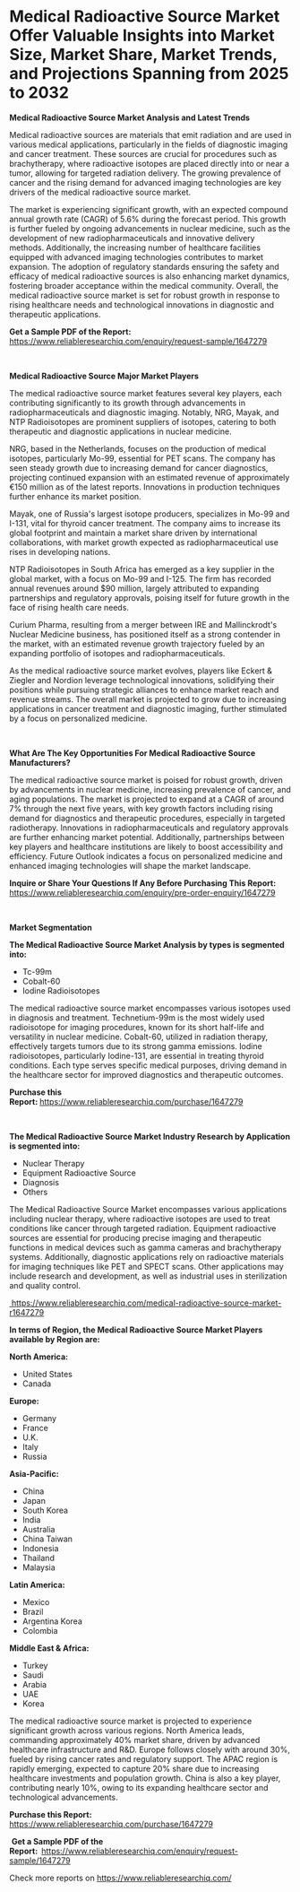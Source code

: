 <p><h1>Medical Radioactive Source Market Offer Valuable Insights into Market Size, Market Share, Market Trends, and Projections Spanning from 2025 to 2032</h1></p><p><strong>Medical Radioactive Source Market Analysis and Latest Trends</strong></p>
<p><p>Medical radioactive sources are materials that emit radiation and are used in various medical applications, particularly in the fields of diagnostic imaging and cancer treatment. These sources are crucial for procedures such as brachytherapy, where radioactive isotopes are placed directly into or near a tumor, allowing for targeted radiation delivery. The growing prevalence of cancer and the rising demand for advanced imaging technologies are key drivers of the medical radioactive source market.</p><p>The market is experiencing significant growth, with an expected compound annual growth rate (CAGR) of 5.6% during the forecast period. This growth is further fueled by ongoing advancements in nuclear medicine, such as the development of new radiopharmaceuticals and innovative delivery methods. Additionally, the increasing number of healthcare facilities equipped with advanced imaging technologies contributes to market expansion. The adoption of regulatory standards ensuring the safety and efficacy of medical radioactive sources is also enhancing market dynamics, fostering broader acceptance within the medical community. Overall, the medical radioactive source market is set for robust growth in response to rising healthcare needs and technological innovations in diagnostic and therapeutic applications.</p></p>
<p><strong>Get a Sample PDF of the Report:&nbsp;</strong> <a href="https://www.reliableresearchiq.com/enquiry/request-sample/1647279?utm_campaign=2449&utm_medium=2&utm_source=Github&utm_content=ia&utm_term=29032025&utm_id=medical-radioactive-source">https://www.reliableresearchiq.com/enquiry/request-sample/1647279</a></p>
<p>&nbsp;</p>
<p><strong>Medical Radioactive Source Major Market Players</strong></p>
<p><p>The medical radioactive source market features several key players, each contributing significantly to its growth through advancements in radiopharmaceuticals and diagnostic imaging. Notably, NRG, Mayak, and NTP Radioisotopes are prominent suppliers of isotopes, catering to both therapeutic and diagnostic applications in nuclear medicine.</p><p>NRG, based in the Netherlands, focuses on the production of medical isotopes, particularly Mo-99, essential for PET scans. The company has seen steady growth due to increasing demand for cancer diagnostics, projecting continued expansion with an estimated revenue of approximately €150 million as of the latest reports. Innovations in production techniques further enhance its market position.</p><p>Mayak, one of Russia's largest isotope producers, specializes in Mo-99 and I-131, vital for thyroid cancer treatment. The company aims to increase its global footprint and maintain a market share driven by international collaborations, with market growth expected as radiopharmaceutical use rises in developing nations.</p><p>NTP Radioisotopes in South Africa has emerged as a key supplier in the global market, with a focus on Mo-99 and I-125. The firm has recorded annual revenues around $90 million, largely attributed to expanding partnerships and regulatory approvals, poising itself for future growth in the face of rising health care needs.</p><p>Curium Pharma, resulting from a merger between IRE and Mallinckrodt's Nuclear Medicine business, has positioned itself as a strong contender in the market, with an estimated revenue growth trajectory fueled by an expanding portfolio of isotopes and radiopharmaceuticals.</p><p>As the medical radioactive source market evolves, players like Eckert & Ziegler and Nordion leverage technological innovations, solidifying their positions while pursuing strategic alliances to enhance market reach and revenue streams. The overall market is projected to grow due to increasing applications in cancer treatment and diagnostic imaging, further stimulated by a focus on personalized medicine.</p></p>
<p>&nbsp;</p>
<p><strong>What Are The Key Opportunities For Medical Radioactive Source Manufacturers?</strong></p>
<p><p>The medical radioactive source market is poised for robust growth, driven by advancements in nuclear medicine, increasing prevalence of cancer, and aging populations. The market is projected to expand at a CAGR of around 7% through the next five years, with key growth factors including rising demand for diagnostics and therapeutic procedures, especially in targeted radiotherapy. Innovations in radiopharmaceuticals and regulatory approvals are further enhancing market potential. Additionally, partnerships between key players and healthcare institutions are likely to boost accessibility and efficiency. Future Outlook indicates a focus on personalized medicine and enhanced imaging technologies will shape the market landscape.</p></p>
<p><strong>Inquire or Share Your Questions If Any Before Purchasing This Report:</strong> <a href="https://www.reliableresearchiq.com/enquiry/pre-order-enquiry/1647279?utm_campaign=2449&utm_medium=2&utm_source=Github&utm_content=ia&utm_term=29032025&utm_id=medical-radioactive-source">https://www.reliableresearchiq.com/enquiry/pre-order-enquiry/1647279</a></p>
<p>&nbsp;</p>
<p><strong>Market Segmentation</strong></p>
<p><strong>The Medical Radioactive Source Market Analysis by types is segmented into:</strong></p>
<p><ul><li>Tc-99m</li><li>Cobalt-60</li><li>Iodine Radioisotopes</li></ul></p>
<p><p>The medical radioactive source market encompasses various isotopes used in diagnosis and treatment. Technetium-99m is the most widely used radioisotope for imaging procedures, known for its short half-life and versatility in nuclear medicine. Cobalt-60, utilized in radiation therapy, effectively targets tumors due to its strong gamma emissions. Iodine radioisotopes, particularly Iodine-131, are essential in treating thyroid conditions. Each type serves specific medical purposes, driving demand in the healthcare sector for improved diagnostics and therapeutic outcomes.</p></p>
<p><strong>Purchase this Report:&nbsp;</strong><a href="https://www.reliableresearchiq.com/purchase/1647279?utm_campaign=2449&utm_medium=2&utm_source=Github&utm_content=ia&utm_term=29032025&utm_id=medical-radioactive-source">https://www.reliableresearchiq.com/purchase/1647279</a></p>
<p>&nbsp;</p>
<p><strong>The Medical Radioactive Source Market Industry Research by Application is segmented into:</strong></p>
<p><ul><li>Nuclear Therapy</li><li>Equipment Radioactive Source</li><li>Diagnosis</li><li>Others</li></ul></p>
<p><p>The Medical Radioactive Source Market encompasses various applications including nuclear therapy, where radioactive isotopes are used to treat conditions like cancer through targeted radiation. Equipment radioactive sources are essential for producing precise imaging and therapeutic functions in medical devices such as gamma cameras and brachytherapy systems. Additionally, diagnostic applications rely on radioactive materials for imaging techniques like PET and SPECT scans. Other applications may include research and development, as well as industrial uses in sterilization and quality control.</p></p>
<p><a href="https://www.reliableresearchiq.com/medical-radioactive-source-market-r1647279?utm_campaign=2449&utm_medium=2&utm_source=Github&utm_content=ia&utm_term=29032025&utm_id=medical-radioactive-source">&nbsp;https://www.reliableresearchiq.com/medical-radioactive-source-market-r1647279</a></p>
<p><strong>In terms of Region, the Medical Radioactive Source Market Players available by Region are:</strong></p>
<p>
    <p> <strong> North America: </strong>
        <ul>
            <li>United States</li>
            <li>Canada</li>
        </ul>
        </p> 
    <p> <strong> Europe: </strong>
        <ul>
            <li>Germany</li>
            <li>France</li>
            <li>U.K.</li>
            <li>Italy</li>
            <li>Russia</li>
        </ul>
        </p> 
    <p> <strong> Asia-Pacific: </strong>
        <ul>
            <li>China</li>
            <li>Japan</li>
            <li>South Korea</li>
            <li>India</li>
            <li>Australia</li>
            <li>China Taiwan</li>
            <li>Indonesia</li>
            <li>Thailand</li>
            <li>Malaysia</li>
        </ul>
        </p> 
    <p> <strong> Latin America: </strong>
        <ul>
            <li>Mexico</li>
            <li>Brazil</li>
            <li>Argentina Korea</li>
            <li>Colombia</li>
        </ul>
        </p> 
    <p> <strong> Middle East & Africa: </strong>
        <ul>
            <li>Turkey</li>
            <li>Saudi</li>
            <li>Arabia</li>
            <li>UAE</li>
            <li>Korea</li>
        </ul>
    </p>
    </p>
<p><p>The medical radioactive source market is projected to experience significant growth across various regions. North America leads, commanding approximately 40% market share, driven by advanced healthcare infrastructure and R&D. Europe follows closely with around 30%, fueled by rising cancer rates and regulatory support. The APAC region is rapidly emerging, expected to capture 20% share due to increasing healthcare investments and population growth. China is also a key player, contributing nearly 10%, owing to its expanding healthcare sector and technological advancements.</p></p>
<p><strong>Purchase this Report: </strong><a href="https://www.reliableresearchiq.com/purchase/1647279?utm_campaign=2449&utm_medium=2&utm_source=Github&utm_content=ia&utm_term=29032025&utm_id=medical-radioactive-source">https://www.reliableresearchiq.com/purchase/1647279</a></p>
<p>&nbsp;<strong>Get a Sample PDF of the Report:&nbsp;&nbsp;</strong><a href="https://www.reliableresearchiq.com/enquiry/request-sample/1647279?utm_campaign=2449&utm_medium=2&utm_source=Github&utm_content=ia&utm_term=29032025&utm_id=medical-radioactive-source">https://www.reliableresearchiq.com/enquiry/request-sample/1647279</a></p>
<p><strong></strong></p>
<p>Check more reports on <a href="https://www.reliableresearchiq.com/?utm_campaign=2449&utm_medium=2&utm_source=Github&utm_content=ia&utm_term=29032025&utm_id=medical-radioactive-source">https://www.reliableresearchiq.com/</a></p>